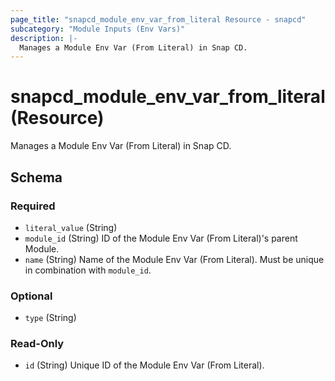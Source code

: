 ```yaml
---
page_title: "snapcd_module_env_var_from_literal Resource - snapcd"
subcategory: "Module Inputs (Env Vars)"
description: |-
  Manages a Module Env Var (From Literal) in Snap CD.
---
```


# snapcd_module_env_var_from_literal (Resource)

Manages a Module Env Var (From Literal) in Snap CD.




<!-- schema generated by tfplugindocs -->
## Schema

### Required

- `literal_value` (String)
- `module_id` (String) ID of the Module Env Var (From Literal)'s parent Module.
- `name` (String) Name of the Module Env Var (From Literal).  Must be unique in combination with `module_id`.

### Optional

- `type` (String)

### Read-Only

- `id` (String) Unique ID of the Module Env Var (From Literal).

